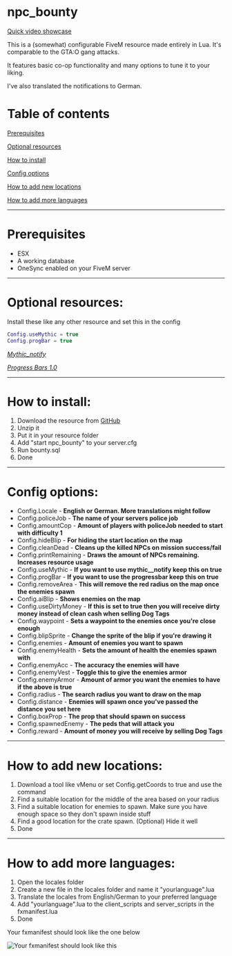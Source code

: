 # npc_bounty
[Quick video showcase](https://streamable.com/sujyy9)

This is a (somewhat) configurable FiveM resource made entirely in Lua. It's comparable to the GTA:O gang attacks.

It features basic co-op functionality and many options to tune it to your liking.

I've also translated the notifications to German.

# Table of contents

[Prerequisites](https://github.com/TTVErraticAlcoholic/npc_bounty/blob/master/ReadMeFirst.md#prerequisites)

[Optional resources](https://github.com/TTVErraticAlcoholic/npc_bounty/blob/master/ReadMeFirst.md#optional-resources)

[How to install](https://github.com/TTVErraticAlcoholic/npc_bounty/blob/master/ReadMeFirst.md#how-to-install)

[Config options](https://github.com/TTVErraticAlcoholic/npc_bounty/blob/master/ReadMeFirst.md#config-options)

[How to add new locations](https://github.com/TTVErraticAlcoholic/npc_bounty/blob/master/ReadMeFirst.md#how-to-add-new-locations)

[How to add more languages](https://github.com/TTVErraticAlcoholic/npc_bounty/blob/master/ReadMeFirst.md#how-to-add-more-languages)

---

# Prerequisites

- ESX
- A working database
- OneSync enabled on your FiveM server

---

# Optional resources: 

Install these like any other resource and set this in the config

```lua
Config.useMythic = true
Config.progBar = true
```

_[Mythic_notify](https://github.com/JayMontana36/mythic_notify)_

_[Progress Bars 1.0](https://forum.cfx.re/t/release-progress-bars-1-0-standalone/526287)_

---

# How to install:

1. Download the resource from [GitHub](https://github.com/TTVErraticAlcoholic/npc_bounty)
2. Unzip it
3. Put it in your resource folder
4. Add "start npc_bounty" to your server.cfg
5. Run bounty.sql
6. Done

---

# Config options:

- Config.Locale - __English or German. More translations might follow__
- Config.policeJob - __The name of your servers police job__
- Config.amountCop - __Amount of players with policeJob needed to start with difficulty 1__
- Config.hideBlip - __For hiding the start location on the map__
- Config.cleanDead - __Cleans up the killed NPCs on mission success/fail__
- Config.printRemaining - __Draws the amount of NPCs remaining. Increases resource usage__
- Config.useMythic - __If you want to use mythic__notify keep this on true__
- Config.progBar - __If you want to use the progressbar keep this on true__
- Config.removeArea - __This will remove the red radius on the map once the enemies spawn__
- Config.aiBlip - __Shows enemies on the map__
- Config.useDirtyMoney - __If this is set to true then you will receive dirty money instead of clean cash when selling Dog Tags__
- Config.waypoint - __Sets a waypoint to the enemies once you're close enough__
- Config.blipSprite - __Change the sprite of the blip if you're drawing it__
- Config.enemies - __Amount of enemies you want to spawn__
- Config.enemyHealth - __Sets the amount of health the enemies spawn with__
- Config.enemyAcc - __The accuracy the enemies will have__
- Config.enemyVest - __Toggle this to give the enemies armor__
- Config.enemyArmor - __Amount of armor you want the enemies to have if the above is true__
- Config.radius - __The search radius you want to draw on the map__
- Config.distance - __Enemies will spawn once you've passed the distance you set here__
- Config.boxProp - __The prop that should spawn on success__
- Config.spawnedEnemy - __The peds that will attack you__
- Config.reward - __Amount of money you will receive by selling Dog Tags__

---

# How to add new locations:

1. Download a tool like vMenu or set Config.getCoords to true and use the command
2. Find a suitable location for the middle of the area based on your radius
3. Find a suitable location for enemies to spawn. Make sure you have enough space so they don't spawn inside stuff
4. Find a good location for the crate spawn. (Optional) Hide it well
5. Done

---

# How to add more languages:

1. Open the locales folder
2. Create a new file in the locales folder and name it "yourlanguage".lua
3. Translate the locales from English/German to your preferred language
4. Add "yourlanguage".lua to the client_scripts and server_scripts in the fxmanifest.lua
5. Done

Your fxmanifest should look like the one below

![Your fxmanifest should look like this](https://i.imgur.com/1Z2Tky1.png)

